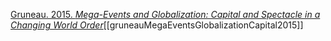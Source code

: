[Gruneau. 2015. *Mega-Events and Globalization: Capital and Spectacle in a Changing World Order*](zotero://select/items/1_QMF4KI57)[[gruneauMegaEventsGlobalizationCapital2015]]